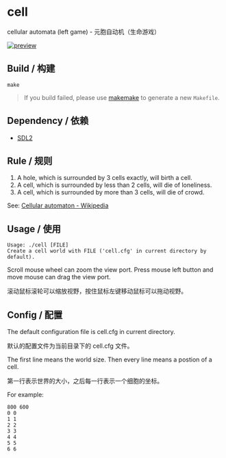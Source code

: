 # cell
cellular automata (left game) - 元胞自动机（生命游戏）

[![preview](http://i2.hdslb.com/bfs/archive/23b2f6bf86f86b4cb7d1afc94da0d1014627e5a5.jpg)](https://player.bilibili.com/player.html?aid=610527769&bvid=BV1184y1K7kr&cid=1040881319&page=1)

## Build / 构建

```
make
```

> If you build failed, please use [makemake](https://github.com/hubenchang0515/makemake) to generate a new `Makefile`.

## Dependency / 依赖

* [SDL2](http://www.libsdl.org/)

## Rule / 规则

1. A hole, which is surrounded by 3 cells exactly, will birth a cell.
2. A cell, which is surrounded by less than 2 cells, will die of loneliness.
3. A cell, which is surrounded by more than 3 cells, will die of crowd.

See: [Cellular automaton - Wikipedia](https://en.wikipedia.org/wiki/Cellular_automaton)

## Usage / 使用

```
Usage: ./cell [FILE]
Create a cell world with FILE ('cell.cfg' in current directory by default).
```

Scroll mouse wheel can zoom the view port. Press mouse left button and move mouse can drag the view port.

滚动鼠标滚轮可以缩放视野，按住鼠标左键移动鼠标可以拖动视野。

## Config / 配置

The default configuration file is cell.cfg in current directory.

默认的配置文件为当前目录下的 cell.cfg 文件。

The first line means the world size. Then every line means a postion of a cell.

第一行表示世界的大小，之后每一行表示一个细胞的坐标。

For example:

```
800 600
0 0 
1 1 
2 2
3 3
4 4
5 5
6 6
```
